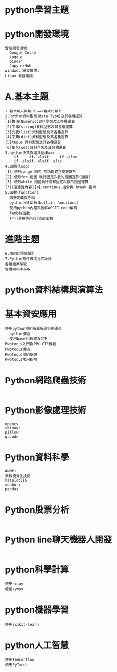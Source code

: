 # python學習主題
# python開發環境
```
雲端開發環境: 
  Google Colab   
  kaggle
  binder
  JupyterHub
windwos 開發環境:
Linux 開發環境:
```
# A.基本主題
```
1.基本輸入與輸出 ==>格式化輸出
2.Python資料型態(data Type)及其各種運算
[1]數值(Numeric)資料型態及其各種運算
[2]字串(string)資料型態及其各種運算
[3]列表(list)資料型態及其各種運算
[4]字典(dict)資料型態及其各種運算 
[5]tuple 資料型態及其各種運算 
[6]集合(set)資料型態及其各種運算
3.python決策與選擇結構==>
    if     if..elsif     if..else
    if..elsif..elsif..else
4.廻圈(loop)
[1].使用range 函式 的功能建立整數數列
[2].使用for 廻圈 執行固定次數的廻圈運算(通常)
[3].使用while 廻圈執行沒有固定次數的廻圈運算
(*)[選擇性內容][4].continue 指令與 break 指令
5.函數(function)
  函數定義與呼叫
  python內建函數(builtin functions)
  使用python內建函數解ASCII code編碼
  lambda函數
  (*)[選擇性內容]遞迴函數
```
# 進階主題
```
6.模組化程式設計
7.Python物件導向程式設計
各種檔案存取
各種資料庫存取
```
# python資料結構與演算法
# 基本資安應用
```
使用python模組解編解碼與密碼學
  python模組
  使用base64模組解CTF
Pwotools入門與PPC-CTF實戰
Pwotools模組
Pwotools模組安裝
Pwotools常用指令
```

# Python網路爬蟲技術
```

```
# Python影像處理技術
```
opencv
skimage
pillow
qrcode
```

# Python資料科學
```
NUMPY
資料視覺化技術
matplotlib
seaborn
pandas
```
# Python股票分析
```

```
# Python line聊天機器人開發
```

```
# python科學計算
```
使用scipy
使用sympy

```
# python機器學習
```
使用scikit-learn
```
# python人工智慧
```
使用Tensorflow
使用PyTorch
```
